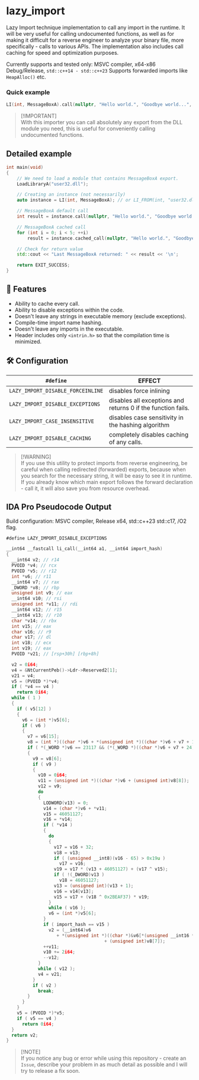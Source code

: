# lazy_import

Lazy Import technique implementation to call any import in the runtime. It will be very useful for calling undocumented functions, as well as for making it difficult for a reverse engineer to analyze your binary file, more specifically - calls to various APIs.
The implementation also includes call caching for speed and optimization purposes.

Currently supports and tested only: MSVC compiler, x64-x86 Debug/Release, `std::c++14 - std::c++23`
Supports forwarded imports like `HeapAlloc()` etc.

### Quick example
```cpp
LI(int, MessageBoxA).call(nullptr, "Hello world.", "Goodbye world...", MB_OK);
```

> [!IMPORTANT]\
> With this importer you can call absolutely any export from the DLL module you need, this is useful for conveniently calling undocumented functions.

## Detailed example

```cpp
int main(void)
{
    // We need to load a module that contains MessageBoxA export.
    LoadLibraryA("user32.dll");

    // Creating an instance (not necessarily)
    auto instance = LI(int, MessageBoxA); // or LI_FROM(int, "user32.dll", MessageBoxA);

    // MessageBoxA default call
    int result = instance.call(nullptr, "Hello world.", "Goodbye world...", MB_OK);

    // MessageBoxA cached call
    for (int i = 0; i < 5; ++i)
        result = instance.cached_call(nullptr, "Hello world.", "Goodbye world...", MB_OK);

    // Check for return value
    std::cout << "Last MessageBoxA returned: " << result << '\n';

    return EXIT_SUCCESS;
}
```

## 🚀 Features

- Ability to cache every call.
- Ability to disable exceptions within the code.
- Doesn't leave any strings in executable memory (exclude exceptions).
- Compile-time import name hashing.
- Doesn't leave any imports in the executable.
- Header includes only `<intrin.h>` so that the compilation time is minimized.

## 🛠️ Configuration

| `#define`                                 | EFFECT                                                                                  |
| ----------------------------------------- | --------------------------------------------------------------------------------------- |
| `LAZY_IMPORT_DISABLE_FORCEINLINE`         | disables force inlining                                                                 |
| `LAZY_IMPORT_DISABLE_EXCEPTIONS`          | disables all exceptions and returns 0 if the function fails.                            |
| `LAZY_IMPORT_CASE_INSENSITIVE`            | disables case sensitivity in the hashing algorithm                                      |
| `LAZY_IMPORT_DISABLE_CACHING`             | completely disables caching of any calls.                                               |

> [!WARNING]\
> If you use this utility to protect imports from reverse engineering, be careful when calling redirected (forwarded) exports, because when you search for the necessary string, it will be easy to see it in runtime. If you already know which main export follows the forward declaration - call it, it will also save you from resource overhead.

## IDA Pro Pseudocode Output
Build configuration: MSVC compiler, Release x64, std::c++23 std::c17, /O2 flag.

`#define LAZY_IMPORT_DISABLE_EXCEPTIONS`
```c
__int64 __fastcall li_call(__int64 a1, __int64 import_hash)
{
  __int64 v2; // r14
  PVOID *v4; // rcx
  PVOID *v5; // r12
  int *v6; // r11
  __int64 v7; // rax
  _DWORD *v8; // rbp
  unsigned int v9; // eax
  __int64 v10; // rsi
  unsigned int *v11; // rdi
  __int64 v12; // r15
  __int64 v13; // r10
  char *v14; // rbx
  int v15; // eax
  char v16; // r9
  char v17; // dl
  int v18; // ecx
  int v19; // eax
  PVOID *v21; // [rsp+30h] [rbp+8h]

  v2 = 0i64;
  v4 = &NtCurrentPeb()->Ldr->Reserved2[1];
  v21 = v4;
  v5 = (PVOID *)*v4;
  if ( *v4 == v4 )
    return 0i64;
  while ( 1 )
  {
    if ( v5[12] )
    {
      v6 = (int *)v5[6];
      if ( v6 )
      {
        v7 = v6[15];
        v8 = (int *)((char *)v6 + *(unsigned int *)((char *)v6 + v7 + 136));
        if ( *(_WORD *)v6 == 23117 && (*(_WORD *)((char *)v6 + v7 + 24) != 523 || *(int *)((char *)v6 + v7 + 140)) )
        {
          v9 = v8[6];
          if ( v9 )
          {
            v10 = 0i64;
            v11 = (unsigned int *)((char *)v6 + (unsigned int)v8[8]);
            v12 = v9;
            do
            {
              LODWORD(v13) = 0;
              v14 = (char *)v6 + *v11;
              v15 = 46051127;
              v16 = *v14;
              if ( *v14 )
              {
                do
                {
                  v17 = v16 + 32;
                  v18 = v13;
                  if ( (unsigned __int8)(v16 - 65) > 0x19u )
                    v17 = v16;
                  v19 = v17 * (v13 + 46051127) + (v17 ^ v15);
                  if ( !(_DWORD)v13 )
                    v18 = 46051127;
                  v13 = (unsigned int)(v13 + 1);
                  v16 = v14[v13];
                  v15 = v17 + (v18 ^ 0x2BEAF37) * v19;
                }
                while ( v16 );
                v6 = (int *)v5[6];
              }
              if ( import_hash == v15 )
                v2 = (__int64)v6
                   + *(unsigned int *)((char *)&v6[*(unsigned __int16 *)((char *)v6 + v10 + (unsigned int)v8[9])]
                                     + (unsigned int)v8[7]);
              ++v11;
              v10 += 2i64;
              --v12;
            }
            while ( v12 );
            v4 = v21;
          }
          if ( v2 )
            break;
        }
      }
    }
    v5 = (PVOID *)*v5;
    if ( v5 == v4 )
      return 0i64;
  }
  return v2;
}
```

> [!NOTE]\
> If you notice any bug or error while using this repository - create an `Issue`, describe your problem in as much detail as possible and I will try to release a fix soon.
